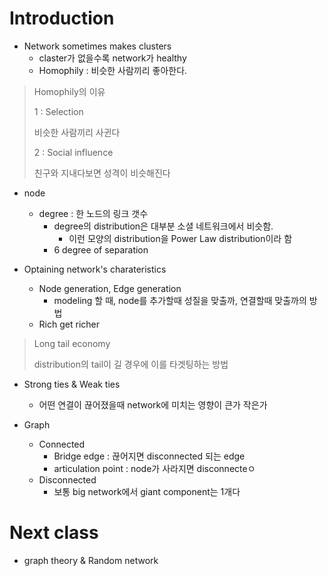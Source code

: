 # Introduction

* Network sometimes makes clusters
    * claster가 없을수록 network가 healthy
    * Homophily : 비슷한 사람끼리 좋아한다.
    
> Homophily의 이유
>
> 1 : Selection
> 
> 비슷한 사람끼리 사귄다
>
> 2 : Social influence
>
> 친구와 지내다보면 성격이 비슷해진다

* node
    * degree : 한 노드의 링크 갯수
        * degree의 distribution은 대부분 소셜 네트워크에서 비슷함.
            * 이런 모양의 distribution을 Power Law distribution이라 함
        * 6 degree of separation

* Optaining network's charateristics
    * Node generation, Edge generation
        * modeling 할 때, node를 추가할때 성질을 맞출까, 연결할때 맞출까의 방법
    * Rich get richer
        
> Long tail economy
>
> distribution의 tail이 길 경우에 이를 타겟팅하는 방법

* Strong ties & Weak ties
    * 어떤 연결이 끊어졌을때 network에 미치는 영향이 큰가 작은가

* Graph
    * Connected
        * Bridge edge : 끊어지면 disconnected 되는 edge
        * articulation point : node가 사라지면 disconnecteㅇ
    * Disconnected
        * 보통 big network에서 giant component는 1개다
        
# Next class

* graph theory & Random network